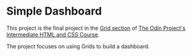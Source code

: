 # Simple Dashboard

This project is the final project in the [Grid section](https://www.theodinproject.com/paths/full-stack-ruby-on-rails/courses/intermediate-html-and-css#grid)
of [The Odin Project's](https://www.theodinproject.com/) [Intermediate HTML and CSS Course](https://www.theodinproject.com/paths/full-stack-ruby-on-rails/courses/intermediate-html-and-css).

The project focuses on using Grids to build a dashboard.
